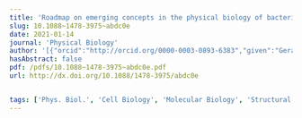 ```yaml
---
title: 'Roadmap on emerging concepts in the physical biology of bacterial biofilms: from surface sensing to community formation'
slug: 10.1088~1478-3975~abdc0e
date: 2021-01-14
journal: 'Physical Biology'
author: '[{"orcid":"http://orcid.org/0000-0003-0893-6383","given":"Gerard C L","family":"Wong","isGerard":true,"isMember":true,"isFirst":false,"isCorresponding":false},{"orcid":"http://orcid.org/0000-0002-7402-983X","given":"Jyot D.","family":"Antani","isGerard":false,"isMember":false,"isFirst":false,"isCorresponding":false},{"given":"Pushkar","family":"Lele","isGerard":false,"isMember":false,"isFirst":false,"isCorresponding":false},{"given":"Jing","family":"Chen","isGerard":false,"isMember":false,"isFirst":false,"isCorresponding":false},{"orcid":"http://orcid.org/0000-0002-0326-9529","given":"Beiyan","family":"Nan","isGerard":false,"isMember":false,"isFirst":false,"isCorresponding":false},{"given":"Marco Julian","family":"Kühn","isGerard":false,"isMember":false,"isFirst":false,"isCorresponding":false},{"given":"Alexandre","family":"Persat","isGerard":false,"isMember":false,"isFirst":false,"isCorresponding":false},{"given":"Jean-Louis","family":"Bru","isGerard":false,"isMember":false,"isFirst":false,"isCorresponding":false},{"given":"Nina Molin","family":"Høyland-Kroghsbo","isGerard":false,"isMember":false,"isFirst":false,"isCorresponding":false},{"orcid":"http://orcid.org/0000-0002-2056-9937","given":"Albert","family":"Siryaporn","isGerard":false,"isMember":false,"isFirst":false,"isCorresponding":false},{"orcid":"http://orcid.org/0000-0001-6084-4772","given":"Jacinta","family":"Conrad","isGerard":false,"isMember":true,"isFirst":false,"isCorresponding":false},{"given":"Francesco","family":"Carrara","isGerard":false,"isMember":false,"isFirst":false,"isCorresponding":false},{"given":"Yutaka","family":"Yawata","isGerard":false,"isMember":false,"isFirst":false,"isCorresponding":false},{"given":"Roman","family":"Stocker","isGerard":false,"isMember":false,"isFirst":false,"isCorresponding":false},{"given":"Yves","family":"Brun","isGerard":false,"isMember":false,"isFirst":false,"isCorresponding":false},{"given":"Greg","family":"Whitfield","isGerard":false,"isMember":false,"isFirst":false,"isCorresponding":false},{"given":"Calvin","family":"Lee","isGerard":false,"isMember":true,"isFirst":false,"isCorresponding":false},{"given":"Jaime","family":"de Anda","isGerard":false,"isMember":true,"isFirst":false,"isCorresponding":false},{"given":"William C","family":"Schmidt","isGerard":false,"isMember":true,"isFirst":false,"isCorresponding":false},{"orcid":"http://orcid.org/0000-0002-3149-4002","given":"Ramin","family":"Golestanian","isGerard":false,"isMember":false,"isFirst":false,"isCorresponding":false},{"given":"George A.","family":"O&apos;Toole","isGerard":false,"isMember":false,"isFirst":false,"isCorresponding":false},{"given":"Kyle","family":"Floyd","isGerard":false,"isMember":false,"isFirst":false,"isCorresponding":false},{"given":"Fitnat","family":"Yildiz","isGerard":false,"isMember":false,"isFirst":false,"isCorresponding":false},{"given":"Shuai","family":"Yang","isGerard":false,"isMember":false,"isFirst":false,"isCorresponding":false},{"given":"Fan","family":"Jin","isGerard":false,"isMember":true,"isFirst":false,"isCorresponding":false},{"given":"Masanori","family":"Toyofuku","isGerard":false,"isMember":false,"isFirst":false,"isCorresponding":false},{"given":"Leo","family":"Eberl","isGerard":false,"isMember":false,"isFirst":false,"isCorresponding":false},{"given":"Nomura","family":"Nobuhiko","isGerard":false,"isMember":false,"isFirst":false,"isCorresponding":false},{"given":"Lori","family":"Zacharoff","isGerard":false,"isMember":false,"isFirst":false,"isCorresponding":false},{"given":"Mohamed Y","family":"El-Naggar","isGerard":false,"isMember":false,"isFirst":false,"isCorresponding":false},{"given":"Sibel Ebru","family":"Yalcin","isGerard":false,"isMember":false,"isFirst":false,"isCorresponding":false},{"given":"Nikhil","family":"Malvankar","isGerard":false,"isMember":false,"isFirst":false,"isCorresponding":false},{"given":"Mauricio D","family":"Rojas-Andrade","isGerard":false,"isMember":false,"isFirst":false,"isCorresponding":false},{"given":"Allon","family":"Hochbaum","isGerard":false,"isMember":false,"isFirst":false,"isCorresponding":false},{"given":"Jing","family":"Yan","isGerard":false,"isMember":false,"isFirst":false,"isCorresponding":false},{"given":"Howard A","family":"Stone","isGerard":false,"isMember":false,"isFirst":false,"isCorresponding":false},{"given":"Ned S","family":"Wingreen","isGerard":false,"isMember":false,"isFirst":false,"isCorresponding":false},{"given":"Bonnie","family":"Bassler","isGerard":false,"isMember":false,"isFirst":false,"isCorresponding":false},{"given":"Yilin","family":"Wu","isGerard":false,"isMember":false,"isFirst":false,"isCorresponding":false},{"given":"Haoran","family":"Xu","isGerard":false,"isMember":false,"isFirst":false,"isCorresponding":false},{"given":"Knut","family":"Drescher","isGerard":false,"isMember":false,"isFirst":false,"isCorresponding":false},{"given":"Jörn","family":"Dunkel","isGerard":false,"isMember":false,"isFirst":false,"isCorresponding":false}]'
hasAbstract: false
pdf: /pdfs/10.1088~1478-3975~abdc0e.pdf
url: http://dx.doi.org/10.1088/1478-3975/abdc0e


tags: ['Phys. Biol.', 'Cell Biology', 'Molecular Biology', 'Structural Biology', 'Biophysics']
---
```

<!--truncate-->